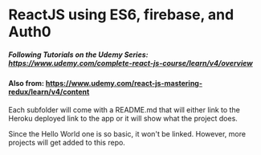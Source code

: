# ReactJS using ES6, firebase, and Auth0

##### Following Tutorials on the Udemy Series: https://www.udemy.com/complete-react-js-course/learn/v4/overview

#### Also from: https://www.udemy.com/react-js-mastering-redux/learn/v4/content

Each subfolder will come with a README.md that will either link to the Heroku deployed link to the app or it will show what the project does. 

Since the Hello World one is so basic, it won't be linked. However, more projects will get added to this repo. 
